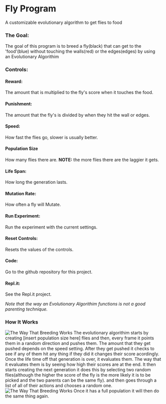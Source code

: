 # Fly Program
A customizable evolutionary algorithm to get flies to food


### The Goal:
The goal of this program is to breed a fly(black) that can get to the 'food'(blue) without touching the walls(red) or the 
edges(edges) by using an Evolutionary Algorithim
### Controls:
#### Reward:
The amount that is multiplied to the fly's score when it touches the food.
#### Punishment:
The amount that the fly's is divided by when they hit the wall or edges.
#### Speed:
How fast the flies go, slower is usually better.
#### Population Size
How many flies there are.
**NOTE:** the more flies there are the laggier it gets.
#### Life Span:
How long the generation lasts.
#### Mutation Rate:
How often a fly will Mutate.
#### Run Experiment:
Run the experiment with the current settings.
#### Reset Controls:
Resets the values of the controls.
#### Code:
Go to the github repository for this project.
#### Repl.it:
See the Repl.it project.

*Note that the way an Evolutionary Algorithim functions is not a good parenting technique.*

### How It Works
![The Way That Breeding Works](https://fly-program--alextheperson.repl.co/EA%20Flow.png)
The evolutionary algorithim starts by creating [insert population size here] flies and then, every frame it points them in a 
random direction and pushes them. The amount that they get pushed depends on the speed setting. After they get pushed it 
checks to see if any of them hit any thing if they did it changes their score acordingly. Once the life time off that generation 
is over, it evaluates them. The way that it evaluates them is by seeing how high their scores are at the end. It then starts 
creating the next generation it does this by selecting two random flies(although the higher the score of the fly is the more 
likely it is to be picked and the two parents can be the same fly). and then goes through a list of all of their actions and 
chooses a random one.
![The Way That Breeding Works](https://fly-program--alextheperson.repl.co/EA%20Breeding.png)
Once it has a full population it will then do the same thing again.
